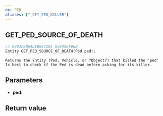 ```yaml
---
ns: PED
aliases: ["_GET_PED_KILLER"]
---
```

## GET_PED_SOURCE_OF_DEATH

```c
// 0x93C8B64DEB84728C 0x84ADF9EB
Entity GET_PED_SOURCE_OF_DEATH(Ped ped);
```

```
Returns the Entity (Ped, Vehicle, or ?Object?) that killed the 'ped'  
Is best to check if the Ped is dead before asking for its killer.  
```

## Parameters
* **ped**: 

## Return value
